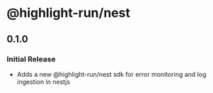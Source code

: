 # @highlight-run/nest

## 0.1.0

### Initial Release

- Adds a new @highlight-run/nest sdk for error monitoring and log ingestion in nestjs
